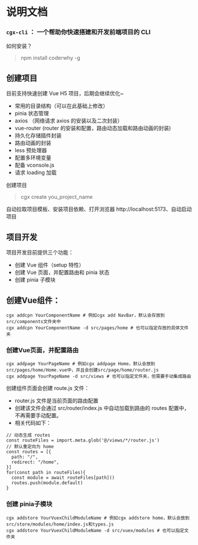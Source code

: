 # 说明文档

### `cgx-cli` ： 一个帮助你快速搭建和开发前端项目的 CLI

如何安装？

> npm  install coderwhy -g

## 创建项目

目前支持快速创建 Vue H5 项目，后期会继续优化~

* 常用的目录结构（可以在此基础上修改）
* pinia 状态管理
* axios （网络请求 axios 的安装以及二次封装）
* vue-router (router 的安装和配置，路由动态加载和路由动画的封装)
* 持久化存储插件封装
* 路由动画的封装
* less 预处理器
* 配置多环境变量
* 配备 vconsole.js
* 请求 loading 加载

创建项目

> cgx create you_project_name

自动拉取项目模板、安装项目依赖、打开浏览器 http://localhost:5173、自动启动项目

## 项目开发

项目开发目前提供三个功能：

* 创建 Vue 组件（setup 特性）
* 创建 Vue 页面，并配置路由和 pinia 状态
* 创建 pinia 子模块


## 创建Vue组件：

```shell
cgx addcpn YourComponentName # 例如cgx add NavBar，默认会存放到src/components文件夹中
cgx addcpn YourComponentName -d src/pages/home # 也可以指定存放的具体文件夹
```

### 创建Vue页面，并配置路由

```shell
cgx addpage YourPageName # 例如cgx addpage Home，默认会放到src/pages/home/Home.vue中，并且会创建src/page/home/router.js
cgx addpage YourPageName -d src/views # 也可以指定文件夹，但需要手动集成路由
```

创建组件页面会创建 route.js 文件：

* router.js 文件是当前页面的路由配置
* 创建该文件会通过 src/router/index.js 中自动加载到路由的 routes 配置中，不再需要手动配置。
* 相关代码如下：

```
// 动态生成 routes
const routeFiles = import.meta.glob('@/views/*/router.js')
// 默认重定向为 home
const routes = [{
  path: "/",
  redirect: "/home",
}]
for(const path in routeFiles){
  const module = await routeFiles[path]()
  routes.push(module.default)
}
```

### 创建 pinia子模块

```shell
cgx addstore YourVuexChildModuleName # 例如cgx addstore home，默认会放到src/store/modules/home/index.js和types.js
cgx addstore YourVuexChildModuleName -d src/vuex/modules # 也可以指定文件夹
```
